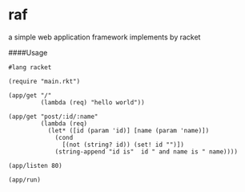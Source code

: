 raf
===

a simple web application framework implements by racket


####Usage

```racket
#lang racket

(require "main.rkt")

(app/get "/"
         (lambda (req) "hello world"))

(app/get "post/:id/:name"
         (lambda (req)
           (let* ([id (param 'id)] [name (param 'name)])
             (cond
               [(not (string? id)) (set! id "")])
             (string-append "id is"  id " and name is " name))))

(app/listen 80)

(app/run)
```
